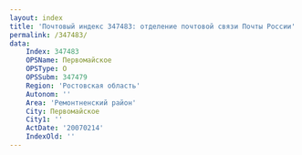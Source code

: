 ```yaml
---
layout: index
title: 'Почтовый индекс 347483: отделение почтовой связи Почты России'
permalink: /347483/
data:
    Index: 347483
    OPSName: Первомайское
    OPSType: О
    OPSSubm: 347479
    Region: 'Ростовская область'
    Autonom: ''
    Area: 'Ремонтненский район'
    City: Первомайское
    City1: ''
    ActDate: '20070214'
    IndexOld: ''
---
```

